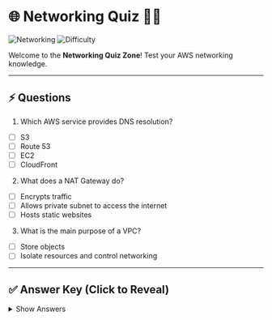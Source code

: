 # 🌐 Networking Quiz 🧠💡

![Networking](https://img.shields.io/badge/Topic-Networking-blue)
![Difficulty](https://img.shields.io/badge/Difficulty-Beginner-yellow)

Welcome to the **Networking Quiz Zone**! Test your AWS networking knowledge.  

---

## ⚡ Questions

1. Which AWS service provides DNS resolution?
- [ ] S3
- [ ] Route 53
- [ ] EC2
- [ ] CloudFront

2. What does a NAT Gateway do?
- [ ] Encrypts traffic
- [ ] Allows private subnet to access the internet
- [ ] Hosts static websites

3. What is the main purpose of a VPC?
- [ ] Store objects
- [ ] Isolate resources and control networking

---

## ✅ Answer Key (Click to Reveal)

<details>
<summary>Show Answers</summary>

1. Route 53  
2. Allows private subnet to access the internet  
3. Isolate resources and control networking  

</details>
